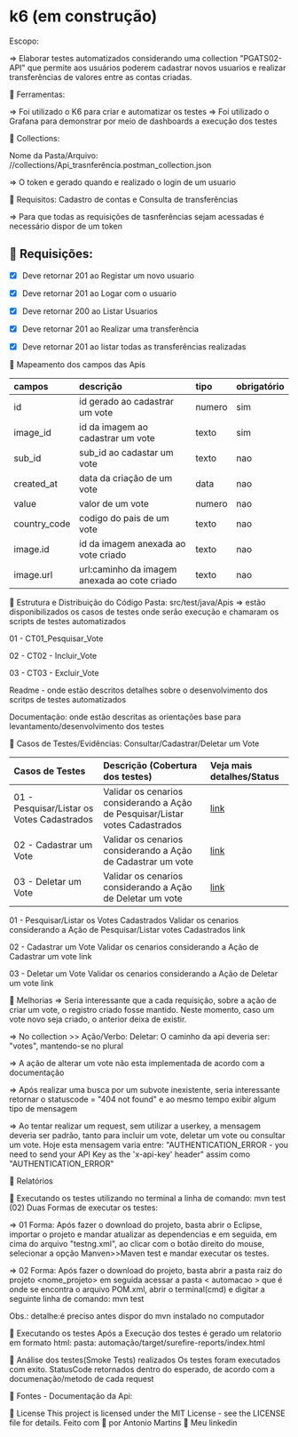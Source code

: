 # k6 (em construção)

Escopo:

=> Elaborar testes automatizados considerando uma collection "PGATS02-API" que permite aos usuários poderem cadastrar novos usuarios e realizar transferências de valores entre as contas criadas.

🚀 Ferramentas:

=> Foi utilizado o K6 para criar e automatizar os testes
=> Foi utilizado o Grafana para demonstrar por meio de dashboards a execução dos testes

🚀 Collections:

Nome da Pasta/Arquivo: //collections/Api_trasnferência.postman_collection.json

=> O token e gerado quando e realizado o login de um usuario

🚀 Requisitos: Cadastro de contas e Consulta de transferências 

=> Para que todas as requisições de tasnferências sejam acessadas é necessário dispor de um token

## 🔖 Requisições:

 - [X] Deve retornar 201 ao Registar um novo usuario

 - [X] Deve retornar 201 ao Logar com o usuario

 - [X] Deve retornar 200 ao Listar Usuarios

 - [X] Deve retornar 201 ao Realizar uma transferência
 
 - [X] Deve retornar 201 ao listar todas as transferências realizadas
 
🚀 Mapeamento dos campos das Apis

| campos             | descrição                                      | tipo     | obrigatório |
| :----------------- | :-------------------------------------------   | :------- | :---------- |
| id                 | id gerado ao cadastrar um vote                 | numero   | sim         |
| image_id           | id da imagem ao cadastrar um vote              | texto    | sim         |
| sub_id             | sub_id ao cadastar um vote                     | texto    | nao         |
| created_at         | data da criação de um vote                     | data     | nao         |
| value              | valor de um vote                               | numero   | nao         |
| country_code       | codigo do pais de um vote                      | texto    | nao         |
| image.id           | id da imagem anexada ao vote criado            | texto    | nao         |
| image.url          | url:caminho da imagem anexada ao cote criado   | texto    | nao         |

🚀 Estrutura e Distribuição do Código
Pasta: src/test/java/Apis => estão disponibilizados os casos de testes onde serão execução e chamaram os scripts de testes automatizados

01 - CT01_Pesquisar_Vote

02 - CT02 - Incluir_Vote

03 - CT03 - Excluir_Vote

Readme - onde estão descritos detalhes sobre o desenvolvimento dos scritps de testes automatizados

Documentação: onde estão descritas as orientações base para levantamento/desenvolvimento dos testes

🚀 Casos de Testes/Evidências: Consultar/Cadastrar/Deletar um Vote

| Casos de Testes                                                   | Descrição (Cobertura dos testes)                                                 | Veja mais detalhes/Status|
| :------------------------------------------------------------     | :---------------------------------------------------------------------------     | :--------                |
| 01 - Pesquisar/Listar os Votes Cadastrados                        | Validar os cenarios considerando a Ação de Pesquisar/Listar votes Cadastrados    | [link](https://gitlab.com/antoniogmartins1/sensedia_desafio_001/blob/main/Pesquisar_Vote.md)                                                                                   |      
| 02 - Cadastrar um Vote                                            | Validar os cenarios considerando a Ação de Cadastrar um vote                     | [link](https://gitlab.com/antoniogmartins1/sensedia_desafio_001/blob/main/Incluir_vote.md)                                                                                     |     
| 03 - Deletar um Vote                                              | Validar os cenarios considerando a Ação de Deletar um vote                       | [link](https://gitlab.com/antoniogmartins1/sensedia_desafio_001/blob/main/Excluir_Vote.md)                                                                                     |
 

01 - Pesquisar/Listar os Votes Cadastrados
Validar os cenarios considerando a Ação de Pesquisar/Listar votes Cadastrados
link

02 - Cadastrar um Vote
Validar os cenarios considerando a Ação de Cadastrar um vote
link

03 - Deletar um Vote
Validar os cenarios considerando a Ação de Deletar um vote
link

🔖 Melhorias
=> Seria interessante que a cada requisição, sobre a ação de criar um vote, o registro criado fosse mantido. Neste momento, caso um vote novo seja criado, o anterior deixa de existir.

=> No collection >> Ação/Verbo: Deletar: O caminho da api deveria ser: "votes", mantendo-se no plural

=> A ação de alterar um vote não esta implementada de acordo com a documentação

=> Após realizar uma busca por um subvote inexistente, seria interessante retornar o statuscode = "404 not found" e ao mesmo tempo exibir algum tipo de mensagem

=> Ao tentar realizar um request, sem utilizar a userkey, a mensagem deveria ser padrão, tanto para incluir um vote, deletar um vote ou consultar um vote. Hoje esta mensagem varia entre:
"AUTHENTICATION_ERROR - you need to send your API Key as the 'x-api-key' header" assim como "AUTHENTICATION_ERROR"

🚀 Relatórios


🔖 Executando os testes utilizando no terminal a linha de comando: mvn test
(02) Duas Formas de executar os testes:

=> 01 Forma: Após fazer o download do projeto, basta abrir o Eclipse, importar o projeto e mandar atualizar as dependencias e em seguida, em cima do arquivo "testng.xml", ao clicar com o botão direito do mouse, selecionar a opção Manven>>Maven test e mandar executar os testes.

=> 02 Forma: Após fazer o download do projeto, basta abrir a pasta raiz do projeto <nome_projeto> em seguida acessar a pasta < automacao > que é onde se encontra o arquivo POM.xml, abrir o terminal(cmd) e digitar a seguinte linha de comando: mvn test

Obs.: detalhe:é preciso antes dispor do mvn instalado no computador

🔖 Executando os testes
Após a Execução dos testes é gerado um relatorio em formato html:
pasta: automação/target/surefire-reports/index.html


🚀 Análise dos testes(Smoke Tests) realizados
Os testes foram executados com exito.
StatusCode retornados dentro do esperado, de acordo com a documenação/metodo de cada request


🚀 Fontes - Documentação da Api:


📝 License
This project is licensed under the MIT License - see the LICENSE file for details.
Feito com 💜  por Antonio Martins 👋   Meu linkedin

